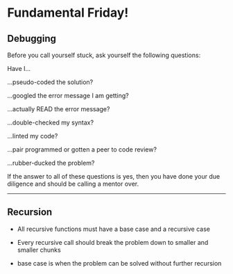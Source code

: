 # Fundamental Friday!

## Debugging

Before you call yourself stuck, ask yourself the following questions:

Have I...

...pseudo-coded the solution?

...googled the error message I am getting?

...actually READ the error message?

...double-checked my syntax?

...linted my code?

...pair programmed or gotten a peer to code review?

...rubber-ducked the problem?

If the answer to all of these questions is yes, then you have done your due diligence and should be calling a mentor over.

--------------------------------------------------------------------------

## Recursion

* All recursive functions must have a base case and a recursive case

* Every recursive call should break the problem down to smaller and smaller chunks

* base case is when the problem can be solved without further recursion
